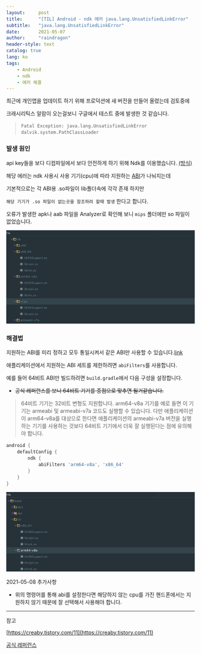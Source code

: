 ```yaml
---
layout:     post
title:      "[TIL] Android - ndk 에러 java.lang.UnsatisfiedLinkError"
subtitle:   "java.lang.UnsatisfiedLinkError"
date:       2021-05-07
author:     "raindragon"
header-style: text
catalog: true
lang: ko
tags:
    - Android
    - ndk
    - 에러 해결
---
```


최근에 개인앱을 업데이트 하기 위해 프로덕션에 새 버전을 만들어 올렸는데 검토중에

크래시리틱스 알람이 오는걸보니 구글에서 테스트 중에 발생한 것 같습니다.


> `Fatal Exception: java.lang.UnsatisfiedLinkError`<br>`dalvik.system.PathClassLoader`

### 발생 원인

 api key들을 보다 디컴파일에서 보다 안전하게 하기 위해 Ndk를 이용했습니다. [(방식)][ndk]

 해당 에러는 ndk 사용시 사용 기기(cpu)에 따라 지원하는 [ABI][abi]가 나눠지는데

 기본적으로는 각 ABI용 .so파일이 lib폴더속에 각각 존재 하지만
 
 `해당 기기가 .so 파일이 없는곳을 참조하려 할때 발생` 한다고 합니다. 

 오류가 발생한 apk나 aab 파일을 Analyzer로 확인해 보니 `mips` 폴더에만 so 파일이 없었습니다.

 ![analyzer_before][analyzer_before]


### 해결법

지원하는 ABI를 미리 정하고 모두 통일시켜서 같은 ABI만 사용할 수 있습니다.[link][특정abi]

애플리케이션에서 지원하는 ABI 세트를 제한하려면 `abiFilters`를 사용합니다.
  
예를 들어 64비트 ABI만 빌드하려면 `build.gradle`에서 다음 구성을 설정합니다.

 - ~~공식 레퍼런스를 보니 64비트 기기를 중점으로 맞추면 될거같습니다.~~
 > 64비트 기기는 32비트 변형도 지원합니다. arm64-v8a 기기를 예로 들면 이 기기는 armeabi 및 armeabi-v7a 코드도 실행할 수 있습니다. 다만 애플리케이션이 arm64-v8a를 대상으로 한다면 애플리케이션의 armeabi-v7a 버전을 실행하는 기기를 사용하는 것보다 64비트 기기에서 더욱 잘 실행된다는 점에 유의해야 합니다.

```gradle
android {
    defaultConfig {
        ndk {
            abiFilters 'arm64-v8a', 'x86_64'
        }
    }
}
```

![analyzer_after][analyzer_after]


2021-05-08 추가사항

 * 위의 명령어를 통해 abi를 설정한다면 해당하지 않는 cpu를 가진 핸드폰에서는 지원하지 않기 때문에 잘 선택해서 사용해야 합니다.


---

참고

[https://creaby.tistory.com/11](https://creaby.tistory.com/11)

[공식 레퍼런스](https://developer.android.com/ndk/guides/abis?hl=ko)




[ndk]: https://medium.com/@abhi007tyagi/storing-api-keys-using-android-ndk-6abb0adcadad

[abi]: https://developer.android.com/ndk/guides/abis?hl=ko#android-platform-abi-support

[특정abi]: https://developer.android.com/ndk/guides/abis?hl=ko#gc

[analyzer_before]: /img/post/2021-05-07-before.png 

[analyzer_after]: /img/post/2021-05-07-after.png 
